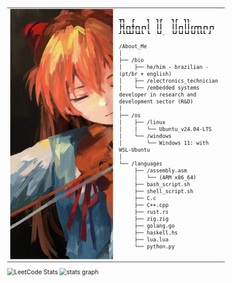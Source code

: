 <table>
  <tr>
    <td style="width: 50%;">
       <img src="https://github.com/RafaelVVolkmer/RafaelVVolkmer/blob/main/image.jpg" alt="Asuka" style="width: 200%; border: none;"/>
    </td>
    <td style="width: 50%; vertical-align: top;">
      <p style="font-family: monospace; font-size: 16px;">
       
    ┳┓  ┏    ┓  ┓┏   ┓┏  ┓┓        
    ┣┫┏┓╋┏┓┏┓┃  ┃┃   ┃┃┏┓┃┃┏┏┳┓┏┓┏┓
    ┛┗┗┻┛┗┻┗ ┗  ┗┛.  ┗┛┗┛┗┛┗┛┗┗┗ ┛ 

</p>

    /About_Me
    │
    ├── /bio
    │    ├── he/him - brazilian - (pt/br + english)
    │    ├── /electronics_technician
    │    └── /embedded systems developer in research and development sector (R&D)
    │
    ├── /os
    │    ├── /linux
    │    │   └── Ubuntu_v24.04-LTS
    │    └── /windows
    │        └── Windows 11: with WSL-Ubuntu
    │
    └── /languages
         ├── /assembly.asm
         │   └── (ARM x86_64)
         ├── bash_script.sh
         ├── shell_script.sh
         ├── C.c
         ├── C++.cpp
         ├── rust.rs
         ├── zig.zig
         ├── golang.go
         ├── haskell.hs
         ├── lua.lua
         └── python.py
  </tr>
</table>

<img src="https://leetcard.jacoblin.cool/Rafael_Volkmer?theme=nord&font=JetBrains%20Mono" height="172" alt="LeetCode Stats" /> <img src="https://github-readme-stats.vercel.app/api?username=RafaelVVolkmer&hide_title=false&hide_rank=false&show_icons=true&include_all_commits=true&count_private=true&disable_animations=false&theme=nord&locale=en&hide_border=true&order=1" height="172" alt="stats graph"  />


                                                                                                          
                                                                                                          

